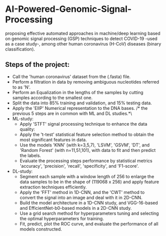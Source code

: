 # AI-Powered-Genomic-Signal-Processing
proposing effective automated approaches in machine/deep learning based on genomic signal processing (GSP) techniques to detect COVID-19 -used as a case study-, among other human coronavirus (H-CoV) diseases (binary classification).
## Steps of the project:
  
 - Call the 'human coronavirus' dataset from the (.fasta) file.
 - Perform a filtration in data by removing ambiguous nucleotides referred to as 'N'.
 - Perform an Equalization in the lengths of the samples by cutting samples according to the smallest one.
 - Split the data into 85% training and validation, and 15% testing data.
 - Apply the 'EIIP' Numerical representation to the DNA bases.
/* the previous 5 steps are in common with ML and DL studies.*\
 - ML-study:
    - Apply 'STFT' signal processing technique to enhance the data quality:
    - Apply the 't-test' statistical feature selection method to obtain the most significant features in data.
    - Use the models 'KNN' (with k=3,5,7), 'LSVM', 'GSVM', 'DT', and 'Random Forest' (with n=11,51,101), with data to fit and then predict the labels.
    - Evaluate the processing steps performance by statistical metrics 'accuracy', 'precision', 'recall', 'specificity', and 'F1-score'.
 - DL-study:
    - Segment each sample with a window length of 256 to enlarge the data samples to be in the shape of (119068 x 256) and apply feature extraction techniques efficiently. 
    - Apply the 'FFT' method in 1D-CNN, and the 'CWT' method to convert the signal into an image and deal with it in 2D-CNN.
    - Build the model architecture in a 1D-CNN study, and VGG-16-based and EfficientNet-b0-based models in a 2D-CNN study.
    - Use a grid search method for hyperparameters tuning and selecting the optimal hyperparameters for training.
    - Fit, predict, plot the ROC curve, and evaluate the performance of all models constructed. 
     
     
     
    
